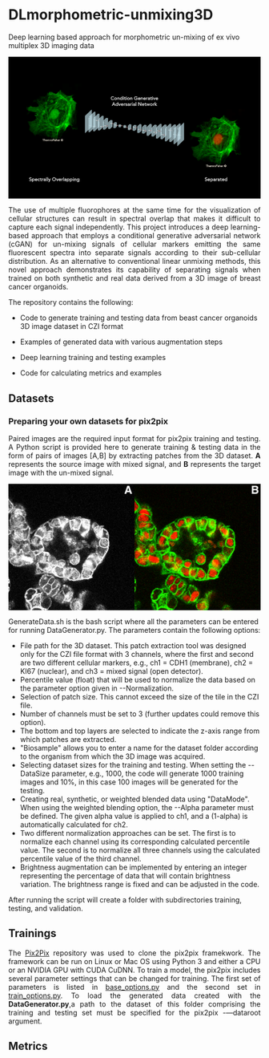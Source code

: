 # DLmorphometric-unmixing3D
Deep learning based approach for morphometric un-mixing of ex vivo multiplex 3D imaging data


<img src='imgs/img1.png' align="center" width=512>
<p align="justify">
The use of multiple fluorophores at the same time for the visualization of cellular structures can result in spectral overlap that makes it difficult to capture each signal independently. This project introduces a deep learning-based approach that employs a conditional generative adversarial network (cGAN) for un-mixing signals of cellular markers emitting the same fluorescent spectra into separate signals according to their sub-cellular distribution. As an alternative to conventional linear unmixing methods, this novel approach demonstrates its capability of separating signals when trained on both synthetic and real data derived from a 3D image of breast cancer organoids.

The repository contains the following:

- Code to generate training and testing data from beast cancer organoids 3D image dataset in CZI format

- Examples of generated data with various augmentation steps

- Deep learning training and testing examples 

- Code for calculating metrics and examples
</p>

## Datasets

### Preparing your own datasets for pix2pix
<div align="justify">

Paired images are the required input format for pix2pix training and testing. A Python script is provided here to generate training & testing data in the form of pairs of images [A,B] by extracting patches from the 3D dataset. **A** represents the source image with mixed signal, and **B** represents the target image with the un-mixed signal.

</div>

<img src='imgs/img2.png' align="center" width=512>


GenerateData.sh is the bash script where all the parameters can be entered for running DataGenerator.py. The parameters contain the following options: 

- File path for the 3D dataset. This patch extraction tool was designed only for the CZI file format with 3 channels, where the first and second are two different cellular markers, e.g., ch1 = CDH1 (membrane), ch2 = KI67 (nuclear), and ch3 = mixed signal (open detector).
- Percentile value (float) that will be used to normalize the data based on the parameter option given in --Normalization.
- Selection of patch size. This cannot exceed the size of the tile in the CZI file.
- Number of channels must be set to 3 (further updates could remove this option). 
- The bottom and top layers are selected to indicate the z-axis range from which patches are extracted.
- "Biosample" allows you to enter a name for the dataset folder according to the organism from which the 3D image was acquired.
- Selecting dataset sizes for the training and testing. When setting the --DataSize parameter, e.g., 1000, the code will generate 1000 training images and 10%, in this case 100 images will be generated for the testing.
- Creating real, synthetic, or weighted blended data using "DataMode". When using the weighted blending option, the --Alpha parameter must be defined. The given alpha value is applied to ch1, and a (1-alpha) is automatically calculated for ch2.
- Two different normalization approaches can be set. The first is to normalize each channel using its corresponding calculated percentile value. The second is to normalize all three channels using the calculated percentile value of the third channel.
- Brightness augmentation can be implemented by entering an integer representing the percentage of data that will contain brightness variation. The brightness range is fixed and can be adjusted in the code.

After running the script will create a folder with subdirectories training, testing, and validation. 


## Trainings

<div align="justify">

The [Pix2Pix](https://github.com/junyanz/pytorch-CycleGAN-and-pix2pix.git) repository was used to clone the pix2pix framekwork. The framework can be run on Linux or Mac OS using Python 3 and either a CPU or an NVIDIA GPU with CUDA CuDNN. To train a model, the pix2pix includes several parameter settings that can be changed for training. The first set of parameters is listed in [base_options.py](https://github.com/junyanz/pytorch-CycleGAN-and-pix2pix/blob/master/options/base_options.py) and the second set in [train_options.py](https://github.com/junyanz/pytorch-CycleGAN-and-pix2pix/blob/master/options/train_options.py). To load the generated data created with the **DataGenerator.py**,a path to the dataset of this folder comprising the training and testing set must be specified for the pix2pix -—dataroot argument. 

</div>

## Metrics






